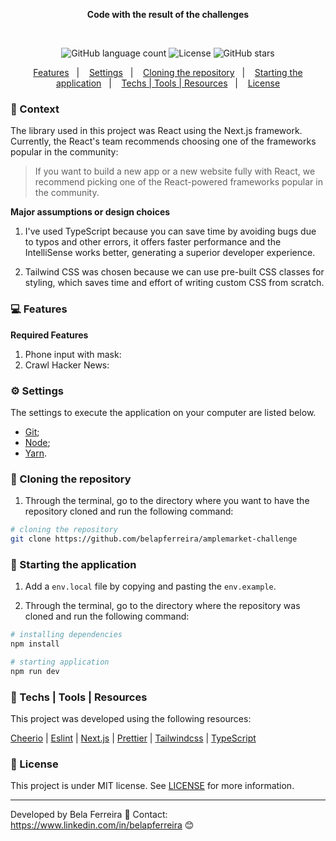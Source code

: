 <p align="center">
  <strong>
    Code with the result of the challenges
  </strong>
</p>

<p>&nbsp;</p>

<p align="center">
  <img alt="GitHub language count" src="https://img.shields.io/github/languages/count/belapferreira/amplemarket-challenge">

  <img alt="License" src="https://img.shields.io/static/v1?label=license&message=MIT&color=49AA26">

  <img alt="GitHub stars" src="https://img.shields.io/github/stars/belapferreira/amplemarket-challenge?style=social">
</p>

<p align="center">
  <a href="#computer-features">Features</a>&nbsp;&nbsp;&nbsp;|&nbsp;&nbsp;&nbsp;
  <a href="#gear-settings">Settings</a>&nbsp;&nbsp;&nbsp;|&nbsp;&nbsp;&nbsp;
  <a href="#arrow_down_small-cloning-the-repository">Cloning the repository</a>&nbsp;&nbsp;&nbsp;|&nbsp;&nbsp;&nbsp;
  <a href="#beginner-starting-the-application">Starting the application</a>&nbsp;&nbsp;&nbsp;|&nbsp;&nbsp;&nbsp;
  <a href="#wrench-techs--tools--resources">Techs | Tools | Resources</a>&nbsp;&nbsp;&nbsp;|&nbsp;&nbsp;&nbsp;
  <a href="#memo-license">License</a>
</p>

### :pushpin: Context

The library used in this project was React using the Next.js framework. Currently, the React's team recommends choosing one of the frameworks popular in the community:

> If you want to build a new app or a new website fully with React, we recommend picking one of the React-powered frameworks popular in the community.

**Major assumptions or design choices**

1) I've used TypeScript because you can save time by avoiding bugs due to typos and other errors, it offers faster performance and the IntelliSense works better, generating a superior developer experience.

2) Tailwind CSS was chosen because we can use pre-built CSS classes for styling, which saves time and effort of writing custom CSS from scratch.

### :computer: Features

**Required Features**

1. Phone input with mask:
2. Crawl Hacker News:

### :gear: Settings

The settings to execute the application on your computer are listed below.

- [Git](https://git-scm.com);
- [Node](https://nodejs.org/);
- [Yarn](https://yarnpkg.com/).

### :arrow_down_small: Cloning the repository

1. Through the terminal, go to the directory where you want to have the repository cloned and run the following command:

```bash
# cloning the repository
git clone https://github.com/belapferreira/amplemarket-challenge
```

### :beginner: Starting the application

1. Add a `env.local` file by copying and pasting the `env.example`. 

2. Through the terminal, go to the directory where the repository was cloned and run the following command:

```bash
# installing dependencies
npm install

# starting application
npm run dev
```

### :wrench: Techs | Tools | Resources

This project was developed using the following resources:

[Cheerio](https://github.com/cheeriojs/cheerio) | [Eslint](https://eslint.org/) | [Next.js](https://nextjs.org/) | [Prettier](https://prettier.io/) | [Tailwindcss](https://tailwindcss.com/) | [TypeScript](https://www.typescriptlang.org/)


### :memo: License

This project is under MIT license. See [LICENSE](https://github.com/belapferreira/amplemarket-challenge/blob/master/LICENSE) for more information.

---

Developed by Bela Ferreira :blue_heart: Contact: https://www.linkedin.com/in/belapferreira :blush:
